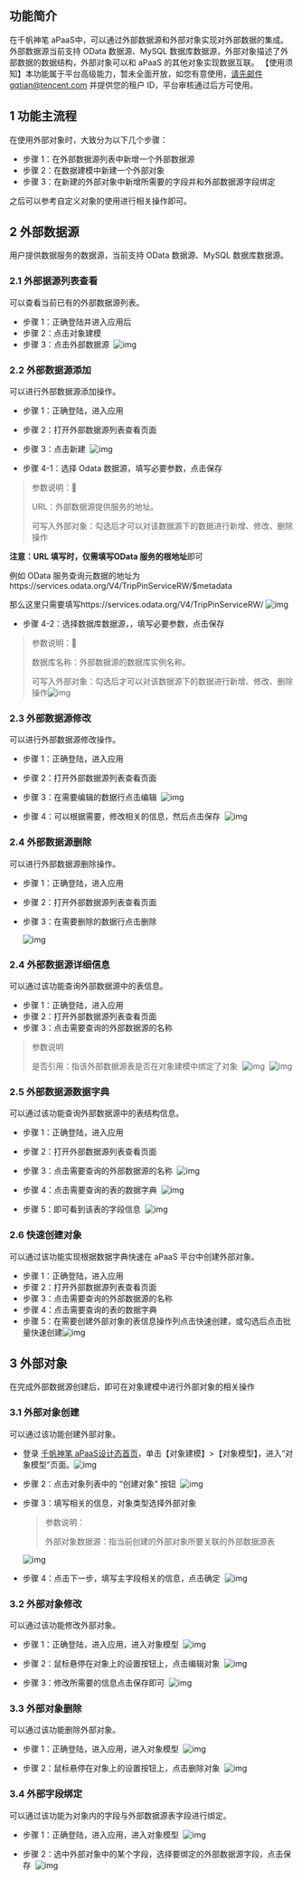 ## 功能简介

在千帆神笔 aPaaS中，可以通过外部数据源和外部对象实现对外部数据的集成。外部数据源当前支持 OData 数据源、MySQL 数据库数据源，外部对象描述了外部数据的数据结构，外部对象可以和 aPaaS 的其他对象实现数据互联。
【使用须知】本功能属于平台高级能力，暂未全面开放，如您有意使用，请先邮件gqtian@tencent.com 并提供您的租户 ID，平台审核通过后方可使用。

## 1 功能主流程

在使用外部对象时，大致分为以下几个步骤：

- 步骤 1：在外部数据源列表中新增一个外部数据源
- 步骤 2：在数据建模中新建一个外部对象
- 步骤 3：在新建的外部对象中新增所需要的字段并和外部数据源字段绑定

之后可以参考自定义对象的使用进行相关操作即可。

## 2 外部数据源

用户提供数据服务的数据源，当前支持 OData 数据源、MySQL 数据库数据源。

### 2.1 外部据源列表查看

可以查看当前已有的外部数据源列表。

- 步骤 1：正确登陆并进入应用后
- 步骤 2：点击对象建模
- 步骤 3：点击外部数据源
  ​ ![img](https://qcloudimg.tencent-cloud.cn/raw/d935ff1d08617fb05e3b05cc18d7f1b9.png)

### 2.2 外部数据源添加

可以进行外部数据源添加操作。

- 步骤 1：正确登陆，进入应用
- 步骤 2：打开外部数据源列表查看页面
- 步骤 3：点击新建
  ​ ![img](https://qcloudimg.tencent-cloud.cn/raw/038712f88d755d8ce9a9d59575d6cf0a.png)

- 步骤 4-1：选择 Odata 数据源，填写必要参数，点击保存

> 参数说明：
>
> URL：外部数据源提供服务的地址。
>
> 可写入外部对象：勾选后才可以对该数据源下的数据进行新增、修改、删除操作

**注意：**URL 填写时，仅需填写**OData 服务的根地址**即可

例如 OData 服务查询元数据的地址为https://services.odata.org/V4/TripPinServiceRW/$metadata

那么这里只需要填写https://services.odata.org/V4/TripPinServiceRW/
​ ![img](https://qcloudimg.tencent-cloud.cn/raw/2241a710c7390ea9b3e9cdea654bc255.png)

- 步骤 4-2：选择数据库数据源，，填写必要参数，点击保存

> 参数说明：
>
> 数据库名称：外部数据源的数据库实例名称。
>
> 可写入外部对象：勾选后才可以对该数据源下的数据进行新增、修改、删除操作
> ​ ![img](https://qcloudimg.tencent-cloud.cn/raw/fef45f8eb39ccdb72dea31cfbdbd0b48.png)

### 2.3 外部数据源修改

可以进行外部数据源修改操作。

- 步骤 1：正确登陆，进入应用
- 步骤 2：打开外部数据源列表查看页面
- 步骤 3：在需要编辑的数据行点击编辑
  ​ ![img](https://qcloudimg.tencent-cloud.cn/raw/6c370ce8fa67cd136387642783d7cb7a.png)

- 步骤 4：可以根据需要，修改相关的信息，然后点击保存
  ​ ![img](https://qcloudimg.tencent-cloud.cn/raw/e1b0d8da3569238ff563cb130a0bcf36.png)

### 2.4 外部数据源删除

可以进行外部数据源删除操作。

- 步骤 1：正确登陆，进入应用

- 步骤 2：打开外部数据源列表查看页面

- 步骤 3：在需要删除的数据行点击删除

  ![img](https://qcloudimg.tencent-cloud.cn/raw/6a3db9ab6046c1c478f1cb152e894a3a.png)

### 2.4 外部数据源详细信息

可以通过该功能查询外部数据源中的表信息。

- 步骤 1：正确登陆，进入应用
- 步骤 2：打开外部数据源列表查看页面
- 步骤 3：点击需要查询的外部数据源的名称

> 参数说明
>
> 是否引用：指该外部数据源表是否在对象建模中绑定了对象
> ​ ![img](https://qcloudimg.tencent-cloud.cn/raw/58c8db323bf9103716ac5b38b467f647.png)
> ​ ![img](https://qcloudimg.tencent-cloud.cn/raw/28a8960109972c24eea9f4e79d646e61.png)

### 2.5 外部数据源数据字典

可以通过该功能查询外部数据源中的表结构信息。

- 步骤 1：正确登陆，进入应用
- 步骤 2：打开外部数据源列表查看页面
- 步骤 3：点击需要查询的外部数据源的名称
  ​ ![img](https://qcloudimg.tencent-cloud.cn/raw/7c0d9315e4656a9b7538edde6efb36be.png)

- 步骤 4：点击需要查询的表的数据字典
  ​ ![img](https://qcloudimg.tencent-cloud.cn/raw/f4728a8a72b839bddda62593d68be3cd.png)

- 步骤 5：即可看到该表的字段信息
  ​ ![img](https://qcloudimg.tencent-cloud.cn/raw/b193a70320f409c1f2f6f9161b519b37.png)

### 2.6 快速创建对象

可以通过该功能实现根据数据字典快速在 aPaaS 平台中创建外部对象。

- 步骤 1：正确登陆，进入应用
- 步骤 2：打开外部数据源列表查看页面
- 步骤 3：点击需要查询的外部数据源的名称
- 步骤 4：点击需要查询的表的数据字典
- 步骤 5：在需要创建外部对象的表信息操作列点击快速创建，或勾选后点击批量快速创建
  ​ ![img](https://qcloudimg.tencent-cloud.cn/raw/a938aa76b46259ea2ea30940bf0d7c29.png)

## 3 外部对象

在完成外部数据源创建后，即可在对象建模中进行外部对象的相关操作

### 3.1 外部对象创建

可以通过该功能创建外部对象。

- 登录 [千帆神笔 aPaaS设计态首页](https://apaas.cloud.tencent.com/)，单击【对象建模】>【对象模型】，进入“对象模型”页面。
  ​ ![img](https://qcloudimg.tencent-cloud.cn/raw/8431848e753567b26bfd634e66705ab2.png)



- 步骤 2：点击对象列表中的 “创建对象” 按钮
  ​ ![img](https://qcloudimg.tencent-cloud.cn/raw/61d02aa5832ce78a62e6924b5ca2ff93.png)

- 步骤 3：填写相关的信息，对象类型选择外部对象

  > 参数说明：
  >
  > 外部对象数据源：指当前创建的外部对象所要关联的外部数据源表

   ![img](https://qcloudimg.tencent-cloud.cn/raw/1fe66b07954a1495071abae90c56015e.png)

  

- 步骤 4：点击下一步，填写主字段相关的信息，点击确定
  ​ ![img](https://qcloudimg.tencent-cloud.cn/raw/b6f9b202780f0e4729b4dec306f852cc.png)

### 3.2 外部对象修改

可以通过该功能修改外部对象。

- 步骤 1：正确登陆，进入应用，进入对象模型
  ​ ![img](https://qcloudimg.tencent-cloud.cn/raw/caaf34048af68507fe335d9831c68425.png)

- 步骤 2：鼠标悬停在对象上的设置按钮上，点击编辑对象
  ​ ![img](https://qcloudimg.tencent-cloud.cn/raw/cee04286039f8a90c51a88d632f8c29a.png)

- 步骤 3：修改所需要的信息点击保存即可
  ​ ![img](https://qcloudimg.tencent-cloud.cn/raw/621fbabeb38a5ced71a125f8baeb7063.png)

### 3.3 外部对象删除

可以通过该功能删除外部对象。

- 步骤 1：正确登陆，进入应用，进入对象模型
  ​ ![img](https://qcloudimg.tencent-cloud.cn/raw/f8e8dc189b576311b6d092ed77f0f473.png)

- 步骤 2：鼠标悬停在对象上的设置按钮上，点击删除对象
  ​ ![img](https://qcloudimg.tencent-cloud.cn/raw/ae349aa8fb07112bf61c6ec689f765d7.png)

### 3.4 外部字段绑定

可以通过该功能为对象内的字段与外部数据源表字段进行绑定。

- 步骤 1：正确登陆，进入应用，进入对象模型
  ​ ![img](https://qcloudimg.tencent-cloud.cn/raw/854b695a17b416114f3b16ec713d68a9.png)

- 步骤 2：选中外部对象中的某个字段，选择要绑定的外部数据源字段，点击保存
  ​ ![img](https://qcloudimg.tencent-cloud.cn/raw/180a1e4a9ff10b8531af78e769087d7c.png)



